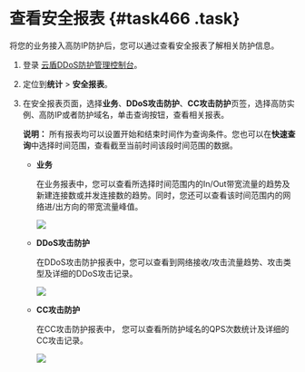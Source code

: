 # 查看安全报表 {#task466 .task}

将您的业务接入高防IP防护后，您可以通过查看安全报表了解相关防护信息。

1.  登录 [云盾DDoS防护管理控制台](https://yundun.console.aliyun.com/?p=ddospro)。 
2.  定位到**统计** \> **安全报表**。 
3.  在安全报表页面，选择**业务**、**DDoS攻击防护**、**CC攻击防护**页签，选择高防实例、高防IP或者防护域名，单击查询按钮，查看相关报表。 

    **说明：** 所有报表均可以设置开始和结束时间作为查询条件。您也可以在**快速查询**中选择时间范围，查看截至当前时间该段时间范围的数据。

    -   **业务**

        在业务报表中，您可以查看所选择时间范围内的In/Out带宽流量的趋势及新建连接数或并发连接数的趋势。同时，您还可以查看该时间范围内的网络进/出方向的带宽流量峰值。

        ![](http://static-aliyun-doc.oss-cn-hangzhou.aliyuncs.com/assets/img/79560/155263406234979_zh-CN.png)

    -   **DDoS攻击防护**

        在DDoS攻击防护报表中，您可以查看到网络接收/攻击流量趋势、攻击类型及详细的DDoS攻击记录。

        ![](http://static-aliyun-doc.oss-cn-hangzhou.aliyuncs.com/assets/img/79560/155263406234980_zh-CN.png)

    -   **CC攻击防护** 

        在CC攻击防护报表中， 您可以查看所防护域名的QPS次数统计及详细的CC攻击记录。

        ![](http://static-aliyun-doc.oss-cn-hangzhou.aliyuncs.com/assets/img/79560/155263406234981_zh-CN.png)


